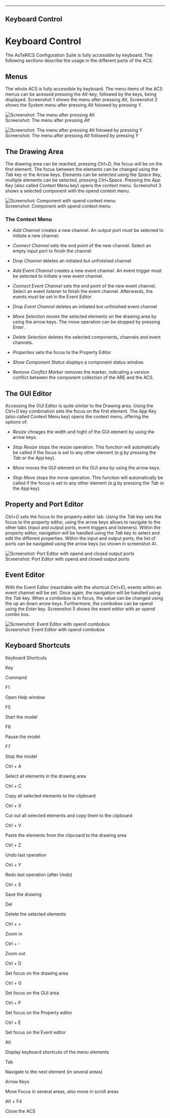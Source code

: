   
---
Keyboard Control
---

# Keyboard Control

The AsTeRICS Configuration Suite is fully accessible by keyboard. The following sections describe the usage in the different parts of the ACS.

## Menus

The whole ACS is fully accessible by keyboard. The menu items of the ACS menus can be acessed pressing the _Alt_\-key, followed by the keys, being displayed. Screenshot 1 shows the menu after pressing _Alt_, Screenshot 2 shows the System menu after pressing _Alt_ folowed by pressing _Y_.

![Screenshot: The menu after pressing Alt](img/keyboard-menu1.png "Screenshot: The menu after pressing Alt")  
Screenshot: The menu after pressing _Alt_

![Screenshot: The menu after pressing Alt folowed by pressing Y](img/keyboard-menu2.png "Screenshot: The menu after pressing Alt folowed by pressing Y")  
Screenshot: The menu after pressing _Alt_ followed by pressing _Y_

## The Drawing Area

The drawing area can be reached, pressing _Ctrl_+_D_, the focus will be on the first element. The focus between the elements can be changed using the _Tab_ key or the Arrow keys. Elements can be selected using the _Space_ Key, multiple elements can be selected, pressing _Ctrl_+_Space_. Pressing the _App_ Key (also called Context Menu key) opens the context menu. Screenshot 3 shows a selected component with the opend context menu.

![Screenshot: Component with opend context menu](img/keyboard-contextmenu.png "Screenshot: Component with opend context menu")  
Screenshot: Component with opend context menu

### The Context Menu

*   _Add Channel_ creates a new channel. An output port must be selected to initiate a new channel.
*   _Connect Channel_ sets the end point of the new channel. Select an empty input port to finish the channel
*   _Drop Channel_ deletes an initiated but unfinished channel

*   _Add Event Channel_ creates a new event channel. An event trigger must be selected to initiate a new event channel.
*   _Connect Event Channel_ sets the end point of the new event channel. Select an event listener to finish the event channel. Afterwards, the events must be set in the Event Editor
*   _Drop Event Channel_ deletes an initiated but unfinished event channel

*   _Move Selection_ moves the selected elements on the drawing area by using the arrow keys. The move operation can be stopped by pressing _Enter_.
*   _Delete Selection_ deletes the selected components, channels and event channels.
*   _Properties_ sets the focus to the Property Editor
*   _Show Component Status_ displays a component status window.
*   _Remove Conflict Marker_ removes the marker, indicating a version conflict between the component collection of the ARE and the ACS.

## The GUI Editor

Accessing the GUI Editor is quite similar to the Drawing area. Using the _Ctrl_+_G_ key combination sets the focus on the first element. The _App_ Key (also called Context Menu key) opens the context menu, offering the options of:

*   _Resize_ chnages the width and hight of the GUI element by using the arrow keys.
*   _Stop Resize_ stops the resize operation. This function will automatically be called if the focus is set to any other element (e.g by pressing the _Tab_ or the _App_ key).

*   _Move_ moves the GUI element on the GUI area by using the arrow keys.
*   _Stop Move_ stops the move operation. This function will automatically be called if the focus is set to any other element (e.g by pressing the _Tab_ or the _App_ key).

## Property and Port Editor

_Ctrl_+_G_ sets the focus to the property editor tab. Using the _Tab_ key sets the focus to the property editor, using the arrow keys allows to navigate to the other tabs (input and output ports, event triggers and listeners). Within the property editor, navigation will be handled using the _Tab_ key to select and edit the different properties. Within the input and output ports, the list of ports can be navigated using the arrow keys (so shown in screenshot 4).

![Screenshot: Port Editor with opend and closed output ports](img/keyboard-output_ports.png "Screenshot: Port Editor with opend and closed output ports")  
Screenshot: Port Editor with opend and closed output ports

## Event Editor

With the Event Editor (reachable with the shortcut _Ctrl_+_E_), events within an event channel will be set. Once again, the navigation will be handled using the _Tab_ key. When a combobox is in focus, the value can be changed using the up an down arrow keys. Furthermore, the combobox can be opend using the _Enter_ key. Screenshot 5 shows the event editor with an opend combo box.

![Screenshot: Event Editor with opend combobox](img/keyboard-eventeditor.png "Screenshot: Event Editor with opend combobox")  
Screenshot: Event Editor with opend combobox

## Keyboard Shortcuts

Keyboard Shortcuts

Key

Command

F1

Open Help window

F5

Start the model

F6

Pause the model

F7

Stop the model

Ctrl + A

Select all elements in the drawing area

Ctrl + C

Copy all selected elements to the clipboard

Ctrl + X

Cut out all selected elements and copy them to the clipboard

Ctrl + V

Paste the elements from the clipcoard to the drawing area

Ctrl + Z

Undo last operation

Ctrl + Y

Redo last operation (after Undo)

Ctrl + S

Save the drawing

Del

Delete the selected elements

Ctrl + +

Zoom in

Ctrl + -

Zoom out

Ctrl + D

Set focus on the drawing area

Ctrl + G

Set focus on the GUI area

Ctrl + P

Set focus on the Property editor

Ctrl + E

Set focus on the Event editor

Alt

Display keyboard shortcuts of the menu elements

Tab

Navigate to the next element (in several areas)

Arrow Keys

Move Focus in several areas, also move in scroll areas

Alt + F4

Close the ACS